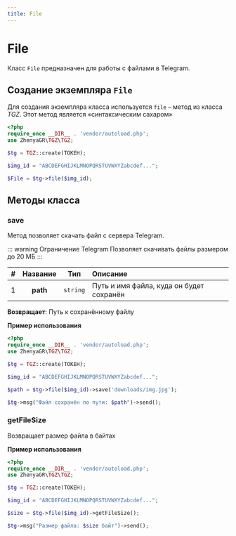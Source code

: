 ```yaml
---
title: File
---
```


# **File**
Класс `File` предназначен для работы с файлами в Telegram. 

## Создание экземпляра `File`
Для создания экземпляра класса используется `file` – метод из класса _TGZ_. Этот метод является «синтаксическим сахаром»

```php
<?php
require_once __DIR__ . 'vendor/autoload.php';
use ZhenyaGR\TGZ\TGZ;

$tg = TGZ::create(ТОКЕН);

$img_id = "ABCDEFGHIJKLMNOPQRSTUVWXYZabcdef...";

$File = $tg->file($img_id);
```

## Методы класса

### save
Метод позволяет скачать файл с сервера Telegram.

::: warning Ограничение Telegram
Позволяет скачивать файлы размером до 20 МБ
:::

| # | Название |   Тип    | Описание                                 |
|:-:|:--------:|:--------:|:-----------------------------------------|
| 1 | **path** | `string` | Путь и имя файла, куда он будет сохранён |

**Возвращает**: 
Путь к сохранённому файлу

**Пример использования**
```php
<?php
require_once __DIR__ . 'vendor/autoload.php';
use ZhenyaGR\TGZ\TGZ;

$tg = TGZ::create(ТОКЕН);

$img_id = "ABCDEFGHIJKLMNOPQRSTUVWXYZabcdef...";

$path = $tg->file($img_id)->save('downloads/img.jpg');

$tg->msg("Файл сохранён по пути: $path")->send();
```

### getFileSize
Возвращает размер файла в байтах

**Пример использования**
```php
<?php
require_once __DIR__ . 'vendor/autoload.php';
use ZhenyaGR\TGZ\TGZ;

$tg = TGZ::create(ТОКЕН);

$img_id = "ABCDEFGHIJKLMNOPQRSTUVWXYZabcdef...";

$size = $tg->file($img_id)->getFileSize();

$tg->msg("Размер файла: $size байт")->send();
```
